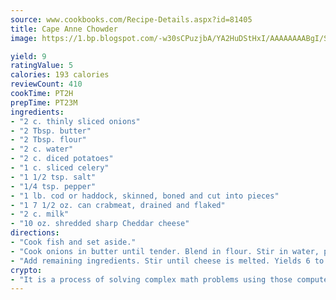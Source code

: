 ```yaml
---
source: www.cookbooks.com/Recipe-Details.aspx?id=81405
title: Cape Anne Chowder
image: https://1.bp.blogspot.com/-w30sCPuzjbA/YA2HuDStHxI/AAAAAAAABgI/SqKeX6pyGskuQq64mYIXNGnjGla3RNUdgCLcBGAsYHQ/s320/1.png

yield: 9
ratingValue: 5
calories: 193 calories
reviewCount: 410
cookTime: PT2H
prepTime: PT23M
ingredients:
- "2 c. thinly sliced onions"
- "2 Tbsp. butter"
- "2 Tbsp. flour"
- "2 c. water"
- "2 c. diced potatoes"
- "1 c. sliced celery"
- "1 1/2 tsp. salt"
- "1/4 tsp. pepper"
- "1 lb. cod or haddock, skinned, boned and cut into pieces"
- "1 7 1/2 oz. can crabmeat, drained and flaked"
- "2 c. milk"
- "10 oz. shredded sharp Cheddar cheese"
directions:
- "Cook fish and set aside."
- "Cook onions in butter until tender. Blend in flour. Stir in water, potatoes, celery and seasonings. Cover and simmer 20 to 25 minutes until potatoes are tender."
- "Add remaining ingredients. Stir until cheese is melted. Yields 6 to 8 servings."
crypto:
- "It is a process of solving complex math problems using those computers which run bitcoin software."
---
```

